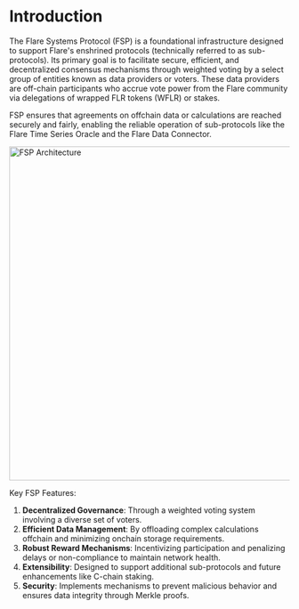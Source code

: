 # Introduction

The Flare Systems Protocol (FSP) is a foundational infrastructure designed to support Flare's enshrined protocols (technically referred to as sub-protocols).
Its primary goal is to facilitate secure, efficient, and decentralized consensus mechanisms through weighted voting by a select group of entities known as data providers or voters.
These data providers are off-chain participants who accrue vote power from the Flare community via delegations of wrapped FLR tokens (WFLR) or stakes.

FSP ensures that agreements on offchain data or calculations are reached securely and fairly, enabling the reliable operation of sub-protocols like the Flare Time Series Oracle and the Flare Data Connector.

<img src="https://dev.flare.network/img/fsp/fsp_light.svg" alt="FSP Architecture" width="600">

Key FSP Features:

1. **Decentralized Governance**: Through a weighted voting system involving a diverse set of voters.
2. **Efficient Data Management**: By offloading complex calculations offchain and minimizing onchain storage requirements.
3. **Robust Reward Mechanisms**: Incentivizing participation and penalizing delays or non-compliance to maintain network health.
4. **Extensibility**: Designed to support additional sub-protocols and future enhancements like C-chain staking.
5. **Security**: Implements mechanisms to prevent malicious behavior and ensures data integrity through Merkle proofs.
